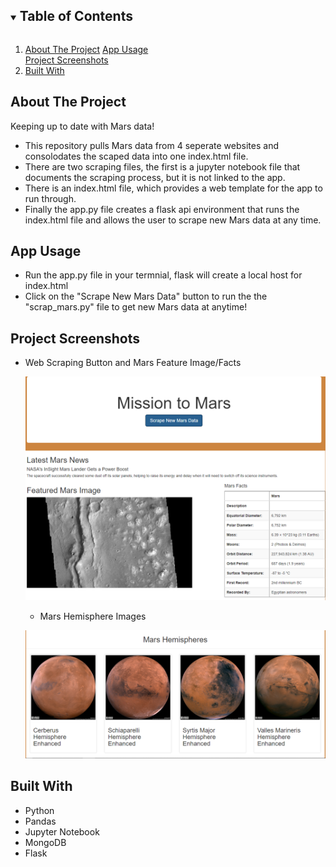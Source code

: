 <!-- TABLE OF CONTENTS -->
<details open="open">
  <summary><h2 style="display: inline-block">Table of Contents</h2></summary>
  <ol>
    <li>
      <a href="#about-the-project">About The Project</a>
      <a href="#App Usage">App Usage</a></li>
      <a href="#project-screenshots">Project Screenshots</a></li>
    <li><a href="#built-with">Built With</a></li>
  </ol>
</details>


<!-- ABOUT THE PROJECT -->
## About The Project

Keeping up to date with Mars data!

*  This repository pulls Mars data from 4 seperate websites and consolodates the scaped data into one index.html file.
*  There are two scraping files, the first is a jupyter notebook file that documents the scraping process, but it is not linked to the app.
*  There is an index.html file, which provides a web template for the app to run through.
*  Finally the app.py file creates a flask api environment that runs the index.html file and allows the user to scrape new Mars data at any time.

## App Usage
*  Run the app.py file in your termnial, flask will create a local host for index.html
*  Click on the "Scrape New Mars Data" button to run the the "scrap_mars.py" file to get new Mars data at anytime!

<!-- Project Screenshots -->
## Project Screenshots

* Web Scraping Button and Mars Feature Image/Facts

  ![image](https://github.com/Boyder3113/Web_Scraping/blob/main/Images/WebScraping1.PNG?raw=true)
  
  * Mars Hemisphere Images

  ![image](https://github.com/Boyder3113/Web_Scraping/blob/main/Images/WebScraping2.PNG?raw=true)


<!-- BUILT WITH -->
## Built With

* Python
* Pandas
* Jupyter Notebook
* MongoDB
* Flask
